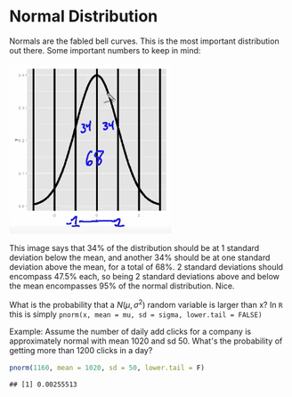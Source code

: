 # Normal Distribution

Normals are the fabled bell curves. This is the most important distribution out there. Some important numbers to keep in mind:

<img src="normals.png"></img>

This image says that 34% of the distribution should be at 1 standard deviation below the mean, and another 34% should be at one standard deviation above the mean, for a total of 68%. 2 standard deviations should encompass 47.5% each, so being 2 standard deviations above and below the mean encompasses 95% of the normal distribution. Nice. 

What is the probability that a $N(\mu, \sigma^2)$ random variable is larger than x? In `R` this is simply `pnorm(x, mean = mu, sd = sigma, lower.tail = FALSE)`

Example: Assume the number of daily add clicks for a company is approximately normal with mean 1020 and sd 50. What's the probability of getting more than 1200 clicks in a day?


```r
pnorm(1160, mean = 1020, sd = 50, lower.tail = F)
```

```
## [1] 0.00255513
```
